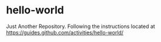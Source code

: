 # hello-world
Just Another Repository.  Following the instructions located at https://guides.github.com/activities/hello-world/
